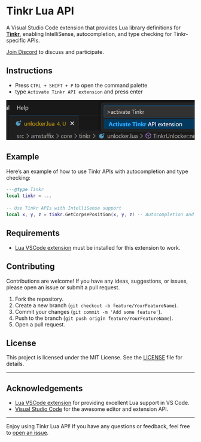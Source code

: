 
# Tinkr Lua API

A Visual Studio Code extension that provides Lua library definitions for [**Tinkr**](https://tinkr.site/), enabling IntelliSense, autocompletion, and type checking for Tinkr-specific APIs.

[Join Discord](https://discord.gg/4mETWj9Wmb) to discuss and participate.

## Instructions

- Press `CTRL + SHIFT + P` to open the command palette
- type `Activate Tinkr API extension` and press enter

![command-palete-example](img/command-palete-example.png)

## Example
Here’s an example of how to use Tinkr APIs with autocompletion and type checking:

```lua
---@type Tinkr
local tinkr = ...

-- Use Tinkr APIs with IntelliSense support
local x, y, z = tinkr.GetCorpsePosition(x, y, z) -- Autocompletion and type checking will work here
```

## Requirements

- [Lua VSCode extension](https://marketplace.visualstudio.com/items?itemName=sumneko.lua)  must be installed for this extension to work.

## Contributing

Contributions are welcome! If you have any ideas, suggestions, or issues, please open an issue or submit a pull request.

1. Fork the repository.
2. Create a new branch (`git checkout -b feature/YourFeatureName`).
3. Commit your changes (`git commit -m 'Add some feature'`).
4. Push to the branch (`git push origin feature/YourFeatureName`).
5. Open a pull request.

## License

This project is licensed under the MIT License. See the [LICENSE](https://github.com/WoW-U/vscode-tinkr-api/blob/main/LICENSE) file for details.

---

## Acknowledgements

- [Lua VSCode extension](https://marketplace.visualstudio.com/items?itemName=sumneko.lua) for providing excellent Lua support in VS Code.
- [Visual Studio Code](https://code.visualstudio.com/) for the awesome editor and extension API.

---

Enjoy using Tinkr Lua API! If you have any questions or feedback, feel free to [open an issue](https://github.com/WoW-U/vscode-tinkr-api/issues).
